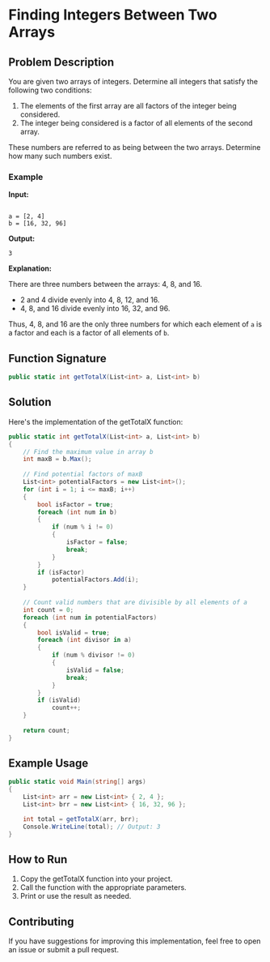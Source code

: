 # Finding Integers Between Two Arrays

## Problem Description

You are given two arrays of integers. Determine all integers that satisfy the following two conditions:

1. The elements of the first array are all factors of the integer being considered.
2. The integer being considered is a factor of all elements of the second array.

These numbers are referred to as being between the two arrays. Determine how many such numbers exist.

### Example

**Input:**

```

a = [2, 4]
b = [16, 32, 96]

```

**Output:**

`3`

**Explanation:**

There are three numbers between the arrays: 4, 8, and 16.

- 2 and 4 divide evenly into 4, 8, 12, and 16.
- 4, 8, and 16 divide evenly into 16, 32, and 96.

Thus, 4, 8, and 16 are the only three numbers for which each element of `a` is a factor and each is a factor of all elements of `b`.

## Function Signature

```csharp
public static int getTotalX(List<int> a, List<int> b)
```
## Solution
Here's the implementation of the getTotalX function:
``` csharp
public static int getTotalX(List<int> a, List<int> b)
{
    // Find the maximum value in array b
    int maxB = b.Max();
    
    // Find potential factors of maxB
    List<int> potentialFactors = new List<int>();
    for (int i = 1; i <= maxB; i++)
    {
        bool isFactor = true;
        foreach (int num in b)
        {
            if (num % i != 0)
            {
                isFactor = false;
                break;
            }
        }
        if (isFactor)
            potentialFactors.Add(i);
    }
    
    // Count valid numbers that are divisible by all elements of a
    int count = 0;
    foreach (int num in potentialFactors)
    {
        bool isValid = true;
        foreach (int divisor in a)
        {
            if (num % divisor != 0)
            {
                isValid = false;
                break;
            }
        }
        if (isValid)
            count++;
    }
    
    return count;
}
```
## Example Usage
``` csharp
public static void Main(string[] args)
{
    List<int> arr = new List<int> { 2, 4 };
    List<int> brr = new List<int> { 16, 32, 96 };

    int total = getTotalX(arr, brr);
    Console.WriteLine(total); // Output: 3
}
```
## How to Run
1. Copy the getTotalX function into your project.
2. Call the function with the appropriate parameters.
3. Print or use the result as needed.
## Contributing
If you have suggestions for improving this implementation, feel free to open an issue or submit a pull request.
